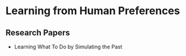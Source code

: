 # Learning from Human Preferences

## Research Papers

- Learning What To Do by Simulating the Past
